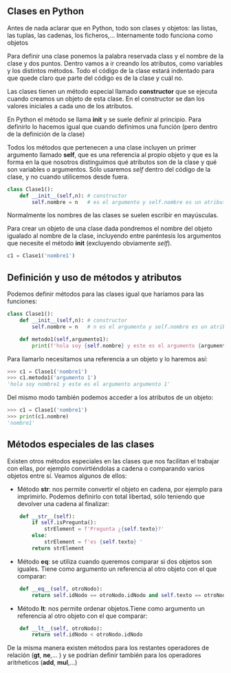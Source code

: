 ## Clases en Python

Antes de nada aclarar que en Python, todo son clases y objetos: las listas, las tuplas, las cadenas, los ficheros,... Internamente todo funciona como objetos

Para definir una clase ponemos la palabra reservada class y el nombre de la clase y dos puntos. Dentro vamos a ir creando los atributos, como variables y los distintos métodos. Todo el código de la clase estará indentado para que quede claro que parte del código es de la clase y cuál no.

Las clases tienen un método especial llamado **constructor** que se ejecuta cuando creamos un objeto de esta clase. En el constructor se dan los valores iniciales a cada uno de los atributos.

En Python el método se llama **__init__** y se suele definir al principio. Para definirlo lo hacemos igual que cuando definimos una función (pero dentro de la definición de la clase)

Todos los métodos que pertenecen a una clase incluyen un primer argumento llamado **self**, que es una referencia al propio objeto y que es la forma en la que nosotros distinguimos qué atributos son de la clase y qué son variables o argumentos. Sólo usaremos *self* dentro del código de la clase, y no cuando utilicemos desde fuera.

```python
class Clase1():
    def __init__(self,n): # constructor
        self.nombre = n   # es el argumento y self.nombre es un atributo del objeto
```

Normalmente los nombres de las clases se suelen escribir en mayúsculas.

Para crear un objeto de una clase dada pondremos el nombre del objeto igualado al nombre de la clase, incluyendo entre paréntesis los argumentos que necesite el método __init__ (excluyendo obviamente *self*).

```python
c1 = Clase1('nombre1')
```

## Definición y uso de métodos y atributos

Podemos definir métodos para las clases igual que haríamos para las funciones:

```python
class Clase1():
    def __init__(self,n): # constructor
        self.nombre = n   # n es el argumento y self.nombre es un atributo del objeto

    def metodo1(self,argumento1):
        print(f'hola soy {self.nombre} y este es el argumento {argumento1}')

```
Para llamarlo necesitamos una referencia a un objeto y lo haremos así:

```python
>>> c1 = Clase1('nombre1')
>>> c1.metodo1('argumento 1')
'hola soy nombre1 y este es el argumento argumento 1'
```

Del mismo modo también podemos acceder a los atributos de un objeto:

```python
>>> c1 = Clase1('nombre1')
>>> print(c1.nombre)
'nombre1'
```


## Métodos especiales de las clases

Existen otros métodos especiales en las clases que nos facilitan el trabajar con ellas, por ejemplo convirtiéndolas a cadena o comparando varios objetos entre sí. Veamos algunos de ellos:

* Método **__str__**: nos permite convertir el objeto en cadena, por ejemplo para imprimirlo. Podemos definirlo con total libertad, sólo teniendo que devolver una cadena al finalizar:

```python
    def __str__(self):
        if self.isPregunta():
            strElement = f'Pregunta ¿{self.texto}?'
        else:
            strElement = f'es {self.texto} '
        return strElement
```

* Método **__eq__**: se utiliza cuando queremos comparar si dos objetos son iguales. Tiene como argumento un referencia al otro objeto con el que comparar:

```python
    def __eq__(self, otroNodo):
        return self.idNodo == otroNodo.idNodo and self.texto == otroNodo.texto
```

* Método **__lt__**: nos permite ordenar objetos.Tiene como argumento un referencia al otro objeto con el que comparar:
```python
    def __lt__(self, otroNodo):
        return self.idNodo < otroNodo.idNodo
```
De la misma manera existen métodos para los restantes operadores de relación (__gt__, __ne__,... ) y se podrían definir también para los operadores aritḿeticos (__add__, __mul__,...)
